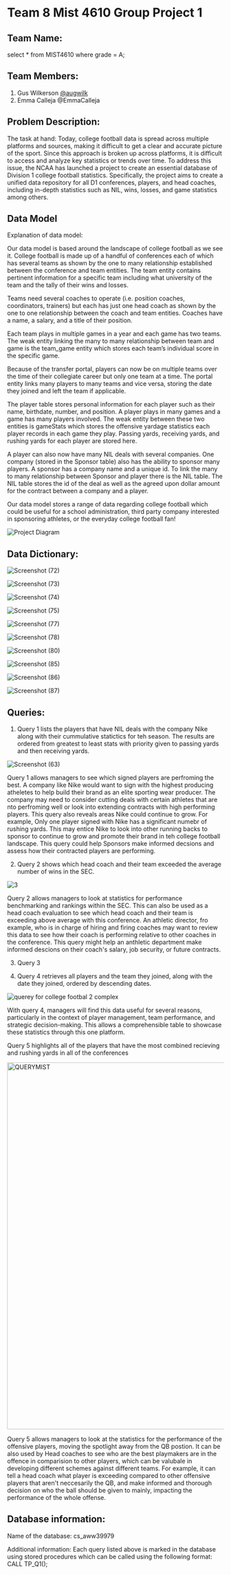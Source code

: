 # Team 8 Mist 4610 Group Project 1

## Team Name: 
select * from MIST4610 where grade = A; 

## Team Members:

1. Gus Wilkerson [@augwilk](https://www.github.com/augwilk)
2. Emma Calleja @EmmaCalleja

## Problem Description:

The task at hand:
Today, college football data is spread across multiple platforms and sources, making it difficult to get a clear and accurate picture of the sport. Since this approach is broken up across platforms, it is difficult to access and analyze key statistics or trends over time. To address this issue, the NCAA has launched a project to create an essential database of Division 1 college football statistics.
Specifically, the project aims to create a unified data repository for all D1 conferences, players, and head coaches, including in-depth statistics such as NIL, wins, losses, and game statistics among others.


## Data Model

Explanation of data model: 

Our data model is based around the landscape of college football as we see it. College football is made up of a handful of conferences each of which has several teams as shown by the one to many relationship established between the conference and team entities. The team entity contains pertinent information for a specific team including what university of the team and the tally of their wins and losses.

Teams need several coaches to operate (i.e. position coaches, coordinators, trainers) but each has just one head coach as shown by the one to one relationship between the coach and team entities. Coaches have a name, a salary, and a title of their position.

Each team plays in multiple games in a year and each game has two teams. The weak entity linking the many to many relationship between team and game is the team_game entity which stores each team’s individual score in the specific game. 

Because of the transfer portal, players can now be on multiple teams over the time of their collegiate career but only one team at a time. The portal entity links many players to many teams and vice versa, storing the date they joined and left the team if applicable. 

The player table stores personal information for each player such as their name, birthdate, number, and position. A player plays in many games and a game has many players involved. The weak entity between these two entities is gameStats which stores the offensive yardage statistics each player records in each game they play. Passing yards, receiving yards, and rushing yards for each player are stored here.

A player can also now have many NIL deals with several companies. One company (stored in the Sponsor table) also has the ability to sponsor many players. A sponsor has a company name and a unique id. To link the many to many relationship between Sponsor and player there is the NIL table. The NIL table stores the id of the deal as well as the agreed upon dollar amount for the contract between a company and a player.

Our data model stores a range of data regarding college football which could be useful for a school administration, third party company interested in sponsoring athletes, or the everyday college football fan!



![Project Diagram](https://github.com/user-attachments/assets/e39815d3-a0fe-4377-876d-d4131b634156)

## Data Dictionary:
![Screenshot (72)](https://github.com/user-attachments/assets/82634b2b-0daf-4d5b-b2d9-45b62b11f1eb)

![Screenshot (73)](https://github.com/user-attachments/assets/f834ddce-d98a-4289-b05a-091d4bfe146f)

![Screenshot (74)](https://github.com/user-attachments/assets/cbd29dbd-fec7-40c4-9b17-bcdd424f8c47)

![Screenshot (75)](https://github.com/user-attachments/assets/55f7ca9e-76d2-49e3-a339-c9880c859719)

![Screenshot (77)](https://github.com/user-attachments/assets/22b193fd-f661-43c9-963a-4435a12a9ecd)

![Screenshot (78)](https://github.com/user-attachments/assets/6525768b-ea41-49a6-ba09-3431e74f6bbf)

![Screenshot (80)](https://github.com/user-attachments/assets/01c66565-38a3-46e5-986d-9146cf72e75c)

![Screenshot (85)](https://github.com/user-attachments/assets/bcf0973f-fbda-4a77-8568-42ee1d11532b)

![Screenshot (86)](https://github.com/user-attachments/assets/7d285e9e-2eb4-442b-a8ff-3f0dbc14ed91)

![Screenshot (87)](https://github.com/user-attachments/assets/a125aa6f-7d8e-4784-a3d1-74155a016e1a)






## Queries:

1. Query 1 lists the players that have NIL deals with the company Nike along with their cummulative statictics for teh season. The results are ordered from greatest to least stats with priority given to passing yards and then receiving yards. 

![Screenshot (63)](https://github.com/user-attachments/assets/861b5818-259b-41e1-bf08-48344921dfaa)

Query 1 allows managers to see which signed players are perfroming the best. A company like Nike would want to sign with the highest producing atheletes to help build their brand as an elite sporting wear producer. The company may need to consider cutting deals with certain athletes that are nto perfroming well or look into extending contracts with high performing players. This query also reveals areas Nike could continue to grow. For example, Only one player signed with Nike has a significant numebr of rushing yards. This may entice Nike to look into other running backs to sponsor to continue to grow and promote their brand in teh college football landscape. This query could help Sponsors make informed decsions and assess how their contracted players are performing.

2. Query 2 shows which head coach and their team exceeded the average number of wins in the SEC.

![3](https://github.com/user-attachments/assets/07b962b5-4bf0-4433-8f26-094ad190250b)

Query 2 allows managers to look at statistics for performance benchmarking and rankings within the SEC. This can also be used as a head coach evaluation to see which head coach and their team is exceeding above average with this conference. An athletic director, fro example, who is in charge of hiring and firing coaches may want to review this data to see how their coach is performing relative to other coaches in the conference. This query might help an anthletic department make informed descions on their coach's salary, job security, or future contracts.

3. Query 3
  
4. Query 4 retrieves all players and the team they joined, along with the date they joined, ordered by descending dates.
 
![querey for college footbal 2 complex](https://github.com/user-attachments/assets/5427cb77-9df4-4405-b9e4-eda3931c5de3)

With query 4, managers will find this data useful for several reasons, particularly in the context of player management, team performance, and strategic decision-making. This allows a comprehensible table to showcase these statistics through this one platform.

Query 5 highlights all of the players that have the most combined recieving and rushing yards in all of the conferences

<img width="852" alt="QUERYMIST" src="https://github.com/user-attachments/assets/72977d06-2705-4a57-861c-acdef179d797">

Query 5 allows managers to look at the statistics for the performance of the offensive players, moving the spotlight away from the QB postion. It can be also used by Head coaches to see who are the best playmakers are in the offence in comparision to other players, which can be valubale in developing different schemes against different teams. For example, it can tell a head coach what player is exceeding compared to other offensive players that aren't neccesarily the QB, and make informed and thorough decision on who the ball should be given to mainly, impacting the performance of the whole offense. 

## Database information:

Name of the database: cs_aww39979

Additional information: Each query listed above is marked in the database using stored procedures which can be called using the following format: 
CALL TP_Q1();
